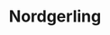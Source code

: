 ---
title: "Nordgerling"
url: /rheda-wiedenbrueck/nordgerling-guetersloher-strasse/
shop: Bäckerei
---
